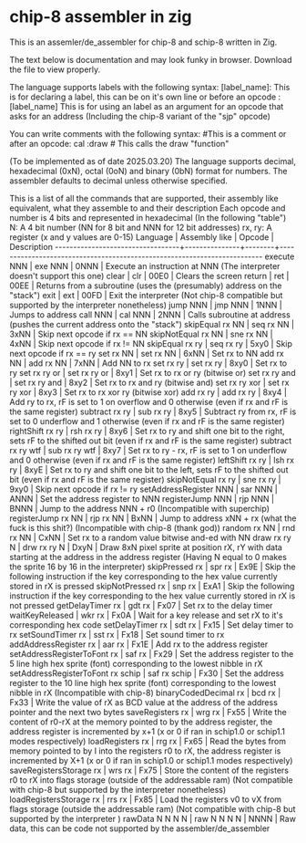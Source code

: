 # chip-8 assembler in zig

This is an assemler/de_assembler for chip-8 and schip-8 written in Zig.

The text below is documentation and may look funky in browser. Download the file to view properly.

The language supports labels with the following syntax:
[label_name]: This is for declaring a label, this can be on it's own line or before an opcode
:[label_name] This is for using an label as an argument for an opcode that asks for an address (Including the chip-8 variant of the "sjp" opcode)

You can write comments with the following syntax:
#This is a comment
or after an opcode:
cal :draw # This calls the draw "function"

(To be implemented as of date 2025.03.20)
The language supports decimal, hexadecimal (0xN), octal (0oN) and binary (0bN) format for numbers.
The assembler defaults to decimal unless otherwise specified.

This is a list of all the commands that are supported, their assembly like equivalent, what they assemble to and their description
Each opcode and number is 4 bits and represented in hexadecimal (In the following "table")
N: A 4 bit number (NN for 8 bit and NNN for 12 bit addresses)
rx, ry: A register (x and y values are 0-15)
Language                          | Assembly like | Opcode | Description
----------------------------------+---------------+--------+-------------------------------------------------------------------------
execute NNN                       | exe NNN       |  0NNN  | Execute an instruction at NNN (The interpreter doesn't support this one)
clear                             | clr           |  00E0  | Clears the screen
return                            | ret           |  00EE  | Returns from a subroutine (uses the (presumably) address on the "stack")
exit                              | ext           |  00FD  | Exit the interpreter (Not chip-8 compatible but supported by the interpreter nonetheless)
jump NNN                          | jmp NNN       |  1NNN  | Jumps to address
call NNN                          | cal NNN       |  2NNN  | Calls subroutine at address (pushes the current address onto the "stack")
skipEqual rx NN                   | seq rx NN     |  3xNN  | Skip next opcode if rx == NN
skipNotEqual rx NN                | sne rx NN     |  4xNN  | Skip next opcode if rx != NN
skipEqual rx ry                   | seq rx ry     |  5xy0  | Skip next opcode if rx == ry
set rx NN                         | set rx NN     |  6xNN  | Set rx to NN
add rx NN                         | add rx NN     |  7xNN  | Add NN to rx
set rx ry                         | set rx ry     |  8xy0  | Set rx to ry
set rx ry or                      | set rx ry or  |  8xy1  | Set rx to rx or ry (bitwise or)
set rx ry and                     | set rx ry and |  8xy2  | Set rx to rx and ry (bitwise and)
set rx ry xor                     | set rx ry xor |  8xy3  | Set rx to rx xor ry (bitwise xor)
add rx ry                         | add rx ry     |  8xy4  | Add ry to rx, rF is set to 1 on overflow and 0 otherwise (even if rx and rF is the same register)
subtract rx ry                    | sub rx ry     |  8xy5  | Subtract ry from rx, rF is set to 0 underflow and 1 otherwise (even if rx and rF is the same register)
rightShift rx ry                  | rsh rx ry     |  8xy6  | Set rx to ry and shift one bit to the right, sets rF to the shifted out bit (even if rx and rF is the same register)
subtract rx ry wtf                | sub rx ry wtf |  8xy7  | Set rx to ry - rx, rF is set to 1 on underflow and 0 otherwise (even if rx and rF is the same register)
leftShift rx ry                   | lsh rx ry     |  8xyE  | Set rx to ry and shift one bit to the left, sets rF to the shifted out bit (even if rx and rF is the same register)
skipNotEqual rx ry                | sne rx ry     |  9xy0  | Skip next opcode if rx != ry
setAddressRegister NNN            | sar NNN       |  ANNN  | Set the address register to NNN
registerJump NNN                  | rjp NNN       |  BNNN  | Jump to the address NNN + r0 (Incompatible with superchip)
registerJump rx NN                | rjp rx NN     |  BxNN  | Jump to address xNN + rx (what the fuck is this shit?) (Incompatible with chip-8 (thank god))
random rx NN                      | rnd rx NN     |  CxNN  | Set rx to a random value bitwise and-ed with NN
draw rx ry N                      | drw rx ry N   |  DxyN  | Draw 8xN pixel sprite at position rX, rY with data starting at the address in the address register (Having N equal to 0 makes the sprite 16 by 16 in the interpreter)
skipPressed rx                    | spr rx        |  Ex9E  | Skip the following instruction if the key corresponding to the hex value currently stored in rX is pressed
skipNotPressed rx                 | snp rx        |  ExA1  | Skip the following instruction if the key corresponding to the hex value currently stored in rX is not pressed
getDelayTimer rx                  | gdt rx        |  Fx07  | Set rx to the delay timer
waitKeyReleased                   | wkr rx        |  Fx0A  | Wait for a key release and set rX to it's corresponding hex code
setDelayTimer rx                  | sdt rx        |  Fx15  | Set delay timer to rx
setSoundTimer rx                  | sst rx        |  Fx18  | Set sound timer to rx
addAddressRegister rx             | aar rx        |  Fx1E  | Add rx to the address register
setAddressRegisterToFont rx       | saf rx        |  Fx29  | Set the address register to the 5 line high hex sprite (font) corresponding to the lowest nibble in rX
setAddressRegisterToFont rx schip | saf rx schip  |  Fx30  | Set the address register to the 10 line high hex sprite (font) corresponding to the lowest nibble in rX (Incompatible with chip-8)
binaryCodedDecimal rx             | bcd rx        |  Fx33  | Write the value of rX as BCD value at the address of the address pointer and the next two bytes
saveRegisters rx                  | wrg rx        |  Fx55  | Write the content of r0-rX at the memory pointed to by the address register, the address register is incremented by x+1 (x or 0 if ran in schip1.0 or schip1.1 modes respectively)
loadRegisters rx                  | rrg rx        |  Fx65  | Read the bytes from memory pointed to by I into the registers r0 to rX, the address register is incremented by X+1 (x or 0 if ran in schip1.0 or schip1.1 modes respectively)
saveRegistersStorage rx           | wrs rx        |  Fx75  | Store the content of the registers r0 to rX into flags storage (outside of the addressable ram) (Not compatible with chip-8 but supported by the interpreter nonetheless)
loadRegistersStorage rx           | rrs rx        |  Fx85  | Load the registers v0 to vX from flags storage (outside the addressable ram) (Not compatible with chip-8 but supported by the interpreter )
rawData N N N N                   | raw N N N N   |  NNNN  | Raw data, this can be code not supported by the assembler/de_assembler
